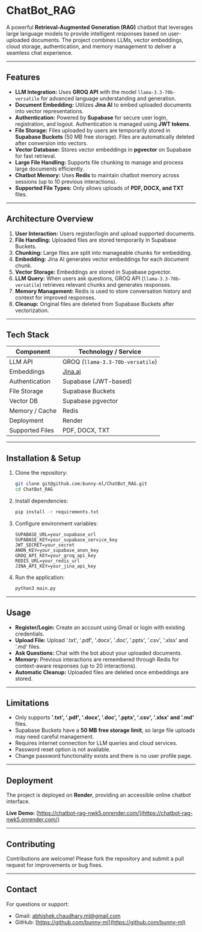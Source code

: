 # ChatBot_RAG

A powerful **Retrieval-Augmented Generation (RAG)** chatbot that leverages large language models to provide intelligent responses based on user-uploaded documents. The project combines LLMs, vector embeddings, cloud storage, authentication, and memory management to deliver a seamless chat experience.

---

## Features

- **LLM Integration:** Uses **GROQ API** with the model `llama-3.3-70b-versatile` for advanced language understanding and generation.  
- **Document Embedding:** Utilizes **Jina AI** to embed uploaded documents into vector representations.  
- **Authentication:** Powered by **Supabase** for secure user login, registration, and logout. Authentication is managed using **JWT tokens**.  
- **File Storage:** Files uploaded by users are temporarily stored in **Supabase Buckets** (50 MB free storage). Files are automatically deleted after conversion into vectors.  
- **Vector Database:** Stores vector embeddings in **pgvector** on Supabase for fast retrieval.  
- **Large File Handling:** Supports file chunking to manage and process large documents efficiently.  
- **Chatbot Memory:** Uses **Redis** to maintain chatbot memory across sessions (up to 10 previous interactions).  
- **Supported File Types:** Only allows uploads of **PDF, DOCX, and TXT** files.  

---

## Architecture Overview

1. **User Interaction:** Users register/login and upload supported documents.
2. **File Handling:** Uploaded files are stored temporarily in Supabase Buckets.
3. **Chunking:** Large files are split into manageable chunks for embedding.
4. **Embedding:** Jina AI generates vector embeddings for each document chunk.
5. **Vector Storage:** Embeddings are stored in Supabase pgvector.
6. **LLM Query:** When users ask questions, GROQ API (`llama-3.3-70b-versatile`) retrieves relevant chunks and generates responses.
7. **Memory Management:** Redis is used to store conversation history and context for improved responses.
8. **Cleanup:** Original files are deleted from Supabase Buckets after vectorization.

---

## Tech Stack

| Component          | Technology / Service                   |
|-------------------|---------------------------------------|
| LLM API            | GROQ (`llama-3.3-70b-versatile`)     |
| Embeddings         | [Jina.ai](https://jina.ai/)           |
| Authentication     | Supabase (JWT-based)                  |
| File Storage       | Supabase Buckets                       |
| Vector DB          | Supabase pgvector                     |
| Memory / Cache     | Redis                                  |
| Deployment         | Render                                 |
| Supported Files    | PDF, DOCX, TXT                         |

---

## Installation & Setup

1. Clone the repository:
    ```bash
    git clone git@github.com:bunny-ml/ChatBot_RAG.git
    cd ChatBot_RAG
    ```

2. Install dependencies:
    ```bash
    pip install -r requirements.txt
    ```

3. Configure environment variables:
    ```
    SUPABASE_URL=your_supabase_url
    SUPABASE_KEY=your_supabase_service_key
    JWT_SECRET=your_secret
    ANON_KEY=your_supabase_anon_key
    GROQ_API_KEY=your_groq_api_key
    REDIS_URL=your_redis_url
    JINA_API_KEY=your_jina_api_key
    ```

4. Run the application:
    ```bash
    python3 main.py
    ```

---

## Usage

- **Register/Login:** Create an account using Gmail or login with existing credentials.  
- **Upload File:** Upload '.txt', '.pdf', '.docx', '.doc', '.pptx', '.csv', '.xlsx' and '.md' files.  
- **Ask Questions:** Chat with the bot about your uploaded documents.  
- **Memory:** Previous interactions are remembered through Redis for context-aware responses (up to 20 interactions).  
- **Automatic Cleanup:** Uploaded files are deleted once embeddings are stored.  

---

## Limitations

- Only supports **'.txt', '.pdf', '.docx', '.doc', '.pptx', '.csv', '.xlsx' and '.md'** files.  
- Supabase Buckets have a **50 MB free storage limit**, so large file uploads may need careful management.  
- Requires internet connection for LLM queries and cloud services.  
- Password reset option is not available.  
- Change password functionality exists and there is no user profile page.  

---

## Deployment

The project is deployed on **Render**, providing an accessible online chatbot interface.  

**Live Demo:** [https://chatbot-rag-nwk5.onrender.com/](https://chatbot-rag-nwk5.onrender.com/)

---

## Contributing

Contributions are welcome! Please fork the repository and submit a pull request for improvements or bug fixes.

---

## Contact

For questions or support:  
- Gmail: abhishek.chaudhary.ml@gmail.com  
- GitHub: [https://github.com/bunny-ml](https://github.com/bunny-ml)
